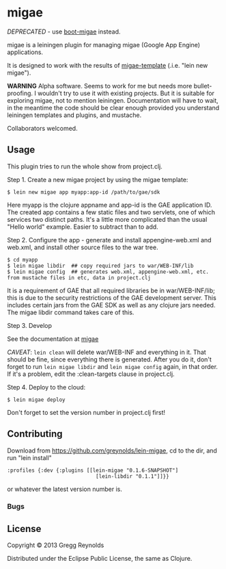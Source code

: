 # migae

*DEPRECATED* - use [boot-migae](https://github.com/migae/boot-gae) instead.


migae is a leiningen plugin for managing migae (Google App Engine) applications.

It is designed to work with the results of
[migae-template](https://github.com/greynolds/migae-template)
(.i.e. "lein new migae").

**WARNING** Alpha software.  Seems to work for me but needs more
  bullet-proofing.  I wouldn't try to use it with existing projects.
  But it is suitable for exploring migae, not to mention
  leiningen.  Documentation will have to wait, in the meantime the
  code should be clear enough provided you understand leiningen
  templates and plugins, and mustache.

  Collaborators welcomed.

## Usage

This plugin tries to run the whole show from project.clj.

Step 1.  Create a new migae project by using the migae template:

    $ lein new migae app myapp:app-id /path/to/gae/sdk

Here myapp is the clojure appname and app-id is the GAE application
ID.  The created app contains a few static files and two servlets, one
of which services two distinct paths.  It's a little more complicated
than the usual "Hello world" example.  Easier to subtract than to add.

Step 2.  Configure the app - generate and install appengine-web.xml
and web.xml, and install other source files to the war tree.

    $ cd myapp
    $ lein migae libdir  ## copy required jars to war/WEB-INF/lib
    $ lein migae config  ## generates web.xml, appengine-web.xml, etc. from mustache files in etc, data in project.clj

It is a requirement of GAE that all required libraries be in
war/WEB-INF/lib; this is due to the security restrictions of the GAE
development server.  This includes certain jars from the GAE SDK as
well as any clojure jars needed.  The migae libdir command takes care
of this.

Step 3.  Develop

See the documentation at [migae](https://github.com/greynolds/migae)

_CAVEAT_: `lein clean` will delete war/WEB-INF and everything in it.
That should be fine, since everything there is generated.  After you
do it, don't forget to run `lein migae libdir` and `lein migae config`
again, in that order.  If it's a problem, edit the :clean-targets
clause in project.clj.

Step 4.  Deploy to the cloud:

    $ lein migae deploy

Don't forget to set the version number in project.clj first!

## Contributing

Download from https://github.com/greynolds/lein-migae, cd to the dir, and
run "lein install"

```
:profiles {:dev {:plugins [[lein-migae "0.1.6-SNAPSHOT"]
                             [lein-libdir "0.1.1"]]}}
```



or whatever the latest version number is.


### Bugs



## License

Copyright © 2013 Gregg Reynolds

Distributed under the Eclipse Public License, the same as Clojure.
